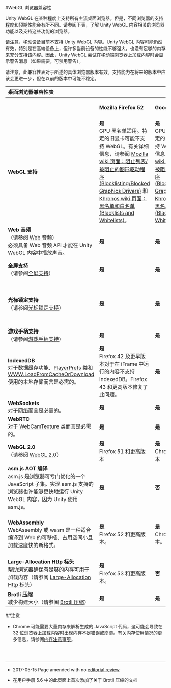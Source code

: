 #WebGL 浏览器兼容性

Unity WebGL 在某种程度上支持所有主流桌面浏览器。但是，不同浏览器的支持程度和预期性能会有所不同。请参阅下表，了解 Unity WebGL 内容相关的浏览器功能以及支持这些功能的浏览器。

请注意，移动设备目前不支持 Unity WebGL 内容。Unity WebGL 内容可能仍然有效，特别是在高端设备上，但许多当前设备的性能不够强大，也没有足够的内存来充分支持该内容。因此，Unity WebGL 尝试在移动端浏览器上加载内容时会显示警告消息（如果需要，可禁用警告）。

请注意，此兼容性表对于所述的具体浏览器版本有效。支持能力在将来的版本中应该会更进一步，但在以前的版本中可能不稳定。

|**桌面浏览器兼容性表** |||||||
|:---|:---|:---|:---|:---|:---|:---|
||**Mozilla Firefox 52**|**Google Chrome 57**|**Apple Safari 11**|**MS Edge 16**||
|**WebGL 支持**|**是** <br/> GPU 黑名单适用。特定的旧显卡可能不支持 WebGL。有关详细信息，请参阅 [Mozilla wiki 页面：阻止列表/被阻止的图形驱动程序 (Blocklisting/Blocked Graphics Drivers)](https://wiki.mozilla.org/Blocklisting/Blocked_Graphics_Drivers) 和 [Khronos wiki 页面：黑名单和白名单 (Blacklists and Whitelists)](https://www.khronos.org/webgl/wiki/BlacklistsAndWhitelists)。|**是** <br/> GPU 黑名单适用。特定的旧显卡可能不支持 WebGL。有关详细信息，请参阅 [Mozilla wiki 页面：阻止列表/被阻止的图形驱动程序 (Blocklisting/Blocked Graphics Drivers)](https://wiki.mozilla.org/Blocklisting/Blocked_Graphics_Drivers) 和 [Khronos wiki 页面：黑名单和白名单 (Blacklists and Whitelists)](https://www.khronos.org/webgl/wiki/BlacklistsAndWhitelists)。|**是** <br/> Safari 8 和更高版本|**是**|
|**Web 音频** <br/>（请参阅 [Web 音频](webgl-audio.html)）<br/>必须具备 Web 音频 API 才能在 Unity WebGL 内容中播放声音。|**是**|**是**|**是**|**是**|
|**全屏支持** <br/>（请参阅[全屏支持](webgl-cursorfullscreen.html)）|**是**|**是**|**是**<br/>Safari 10.1 或更高版本|**是**|
|**光标锁定支持** <br/>（请参阅[光标锁定支持](webgl-cursorfullscreen.html)）|**是**|**是**|**是**|**是** <br/> Edge 13 和更高版本。|
|**游戏手柄支持** <br/>（请参阅[游戏手柄支持](webgl-input.html)）|**是**|**是**|**是**|**是**|
|**IndexedDB** <br/>对于数据缓存功能、[PlayerPrefs](../ScriptReference/PlayerPrefs.html) 类和 [WWW.LoadFromCacheOrDownload](../ScriptReference/WWW.LoadFromCacheOrDownload.html) 使用的本地存储而言是必需的。|**是** <br/> Firefox 42 及更早版本对于在 iFrame 中运行的内容不支持 IndexedDB。Firefox 43 和更高版本修复了此问题。|**是**|**是** <br/> Safari 对于在 iFrame 中运行的内容不支持 IndexedDB。|**是**|
|**WebSockets** <br/>对于[网络](UNet.html)而言是必需的。 |**是**|**是**|**是**|**是**|
|**WebRTC** <br/>对于 [WebCamTexture](../ScriptReference/WebCamTexture.html) 类而言是必需的。|**是**|**是**|**否**|**是**|
|**WebGL 2.0** <br/>（请参阅 [WebGL 2.0](webgl-graphics.html)）|**是** <br/> Firefox 51 和更高版本|**是** <br/> Chrome 56 和更高版本|**否**|**否**|
|**asm.js AOT 编译** <br/>asm.js 是浏览器可专门优化的一个 JavaScript 子集。实现 asm.js 支持的浏览器也许能够更快地运行 Unity WebGL 内容，因为 Unity 使用 asm.js。|**是**|**否**|**否**|**是**|
|**WebAssembly** <br/>WebAssembly 或 wasm 是一种适合编译到 Web 的可移植、占用空间小且加载速度快的新格式。|**是** <br/> Firefox 52 和更高版本。|**是** <br/> Chrome 57 和更高版本。|**是**<br/>Safari 11 或更高版本|**是**<br/>Edge 16 或更高版本|
|**Large-Allocation Http 标头** <br/>帮助浏览器确保有足够的内存可用于加载内容（请参阅 [Large-Allocation Http 标头](webgl-memory.html)）|**是** <br/> Firefox 53 和更高版本。|**否**|**否**|**否**|
|**Brotli 压缩** <br/>减少构建大小（请参阅 [Brotli 压缩](webgl-deploying.html)）|**是**|**是**|**否**|**是**|
##注意

* Chrome 可能需要大量内存来解析生成的 JavaScript 代码，这可能会导致在 32 位浏览器上加载内容时出现内存不足错误或崩溃。有关内存使用情况的更多信息，请参阅[内存注意事项](webgl-memory.html)。

<br/><br/> 

-----

*  <span class="page-edit">2017-05-15  Page amended with no [editorial review](DocumentationEditorialReview.html)
</span>

*  <span class="page-history">在用户手册 5.6 中的此页面上首次添加了关于 Brotli 压缩的文档</span>

